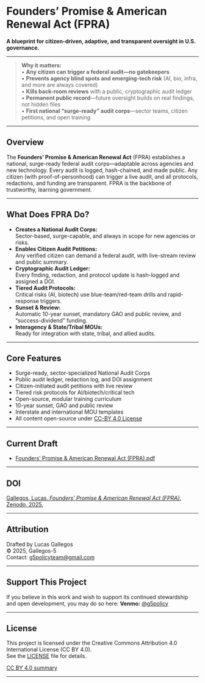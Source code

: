 # Founders’ Promise & American Renewal Act (FPRA)

**A blueprint for citizen-driven, adaptive, and transparent oversight in U.S. governance.**

---

> **Why it matters:**  
> • **Any citizen can trigger a federal audit—no gatekeepers**  
> • **Prevents agency blind spots and emerging-tech risk** (AI, bio, infra, and more are always covered)  
> • **Kills back-room reviews** with a public, cryptographic audit ledger  
> • **Permanent public record**—future oversight builds on real findings, not hidden files  
> • **First national “surge-ready” audit corps**—sector teams, citizen petitions, and open training

---

## Overview

The **Founders’ Promise & American Renewal Act** (FPRA) establishes a national, surge-ready federal audit corps—adaptable across agencies and new technology. Every audit is logged, hash-chained, and made public. Any citizen (with proof-of-personhood) can trigger a live audit, and all protocols, redactions, and funding are transparent. FPRA is the backbone of trustworthy, learning government.

---

## What Does FPRA Do?

- **Creates a National Audit Corps:**  
  Sector-based, surge-capable, and always in scope for new agencies or risks.
- **Enables Citizen Audit Petitions:**  
  Any verified citizen can demand a federal audit, with live-stream review and public summary.
- **Cryptographic Audit Ledger:**  
  Every finding, redaction, and protocol update is hash-logged and assigned a DOI.
- **Tiered Audit Protocols:**  
  Critical risks (AI, biotech) use blue-team/red-team drills and rapid-response triggers.
- **Sunset & Review:**  
  Automatic 10-year sunset, mandatory GAO and public review, and “success-dividend” funding.
- **Interagency & State/Tribal MOUs:**  
  Ready for integration with state, tribal, and allied audits.

---

## Core Features

- Surge-ready, sector-specialized National Audit Corps  
- Public audit ledger, redaction log, and DOI assignment  
- Citizen-initiated audit petitions with live review  
- Tiered risk protocols for AI/biotech/critical tech  
- Open-source, modular training curriculum  
- 10-year sunset, GAO and public review  
- Interstate and international MOU templates  
- All content open-source under [CC-BY 4.0 License](./LICENSE)

---

## Current Draft

- [Founders’ Promise & American Renewal Act (FPRA).pdf](./FPRA.pdf)

---

## DOI

[Gallegos, Lucas. *Founders’ Promise & American Renewal Act (FPRA)*. Zenodo, 2025.](https://doi.org/10.5281/zenodo.16717394)

---

## Attribution

Drafted by Lucas Gallegos  
© 2025, Gallegos-5  
Contact: g5policyteam@gmail.com

---

## Support This Project

If you believe in this work and wish to support its continued stewardship and open development, you may do so here:
**Venmo:** [@g5policy](https://venmo.com/g5policy)  

---

## License

This project is licensed under the Creative Commons Attribution 4.0 International License (CC BY 4.0).  
See the [LICENSE](./LICENSE) file for details.

[CC BY 4.0 summary](https://creativecommons.org/licenses/by/4.0/)

---
